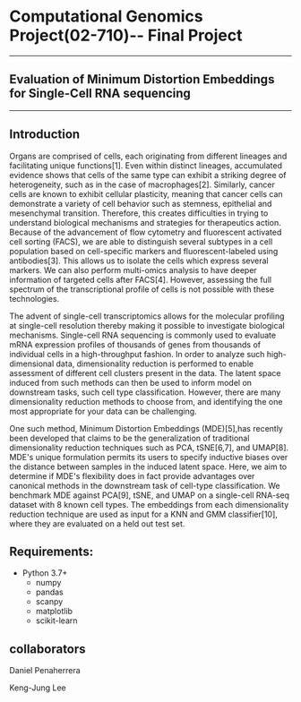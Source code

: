 
# Computational Genomics Project(02-710)-- Final Project 
---

## Evaluation of  Minimum Distortion Embeddings for Single-Cell RNA sequencing
---
## Introduction 

Organs are comprised of cells, each originating from different lineages and facilitating unique functions[1]. Even within distinct lineages, accumulated evidence shows that cells of the same type can exhibit a striking degree of heterogeneity, such as in the case of  macrophages[2]. Similarly, cancer cells are known to exhibit cellular plasticity, meaning that cancer cells can demonstrate a variety of cell behavior such as stemness, epithelial and mesenchymal transition. Therefore, this creates difficulties in trying to understand biological mechanisms and strategies for therapeutics action. 
Because of the advancement of flow cytometry and fluorescent activated cell sorting (FACS), we are able to distinguish several subtypes in a cell population based on cell-specific markers and fluorescent-labeled using antibodies[3]. This allows us to isolate the cells which express several markers. We can also perform multi-omics analysis to have deeper information of targeted cells after FACS[4]. However, assessing the full spectrum of the transcriptional profile of cells is not possible with these technologies.

The advent of single-cell transcriptomics allows for the molecular profiling at single-cell resolution thereby making it possible to investigate biological mechanisms.  Single-cell RNA sequencing is commonly used  to evaluate mRNA expression profiles of thousands of genes from thousands of individual cells in a high-throughput fashion. In order to analyze such high-dimensional data, dimensionality reduction is performed to enable assessment of different cell clusters present in the data. The latent space induced from such methods can then be used to inform model on downstream tasks, such cell type classification. However, there are many dimensionality reduction methods to choose from, and identifying the one most appropriate for your data can be challenging.

One such method, Minimum Distortion Embeddings (MDE)[5],has recently been developed that claims to be the generalization of traditional dimensionality reduction techniques such as PCA, tSNE[6,7], and UMAP[8]. MDE's unique formulation permits its users to specify inductive biases over the distance between samples in the induced latent space. Here, we aim to determine if MDE's flexibility does in fact provide advantages over canonical methods in the downstream task of cell-type classification. We benchmark MDE against PCA[9], tSNE, and UMAP on a single-cell RNA-seq dataset with 8 known cell types. The embeddings from each dimensionality reduction technique are used as input for a KNN and GMM classifier[10], where they are evaluated on a held out test set.



## Requirements: 
* Python 3.7+
	- numpy
	- pandas
	- scanpy
	- matplotlib
	- scikit-learn


## collaborators 
Daniel Penaherrera

Keng-Jung Lee

